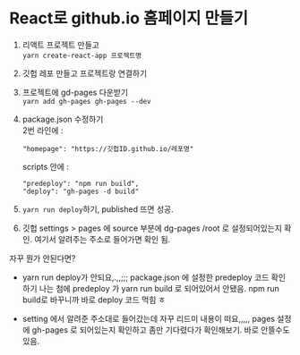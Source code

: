 # React로 github.io 홈페이지 만들기

1. 리액트 프로젝트 만들고  <br/> ``` yarn create-react-app 프로젝트명 ```
2. 깃헙 레포 만들고 프로젝트랑 연결하기
3. 프로젝트에 gd-pages 다운받기  <br/> ``` yarn add gh-pages gh-pages --dev ```
4. package.json 수정하기 <br/> 
2번 라인에 : 
    ```   
    "homepage": "https://깃헙ID.github.io/레포명" 
    ```
    scripts 안에 : 

    ``` 
    "predeploy": "npm run build", 
    "deploy": "gh-pages -d build" 
    ```
    
4. ``` yarn run deploy ```하기, published 뜨면 성공.
5. 깃헙 settings > pages 에 source  부분에 dg-pages /root 로 설정되어있는지 확인. 여기서 알려주는 주소로 들어가면 확인 됨.

자꾸 뭔가 안된다면?
* yarn run deploy가 안되요,.,,;;;
package.json 에 설정한 predeploy 코드 확인하기
나는 첨에 predeploy 가 yarn run build 로 되어있어서 안됐음. npm run build로 바꾸니까 바로 deploy 코드 먹힘 ㅎ

* setting 에서 알려준 주소대로 들어갔는데 자꾸 리드미 내용이 떠요,,,,,
pages 설정에 gh-pages 로 되어있는지 확인하고 좀만 기다렸다가 확인해보기. 바로 안뜰수도있음.


